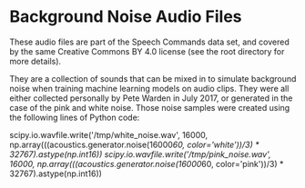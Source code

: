 # Background Noise Audio Files

These audio files are part of the Speech Commands data set, and covered by the same Creative Commons BY 4.0 license (see the root directory for more details).

They are a collection of sounds that can be mixed in to simulate background noise when training machine learning models on audio clips. They were all either collected personally by Pete Warden in July 2017, or generated in the case of the pink and white noise. Those noise samples were created using the following lines of Python code:

scipy.io.wavfile.write('/tmp/white_noise.wav', 16000, np.array(((acoustics.generator.noise(16000*60, color='white'))/3) * 32767).astype(np.int16))
scipy.io.wavfile.write('/tmp/pink_noise.wav', 16000, np.array(((acoustics.generator.noise(16000*60, color='pink'))/3) * 32767).astype(np.int16))
